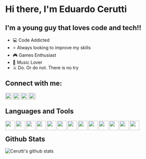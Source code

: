 # Hi there, I'm Eduardo Cerutti

## I'm a young guy that loves code and tech!!
- :computer: Code Addicted
- :star: Always looking to improve my skills
- :video_game: Games Enthusiast
- :musical_note: Music Lover
- :crossed_swords: Do. Or do not. There is no try

## Connect with me:
[<img align='left' alt='' width='22px' src='https://cdn.jsdelivr.net/npm/simple-icons@3.7.0/icons/instagram.svg' />][instagram]
[<img align='left' alt='' width='22px' src='https://cdn.jsdelivr.net/npm/simple-icons@3.7.0/icons/facebook.svg' />][facebook]
[<img align='left' alt='' width='22px' src='https://cdn.jsdelivr.net/npm/simple-icons@3.7.0/icons/linkedin.svg' />][linkedin]
[<img align='left' alt='' width='22px' src='https://cdn.jsdelivr.net/npm/simple-icons@3.7.0/icons/twitch.svg' />][twitch]
<br/>

## Languages and Tools
<img align='left' alt='' width='30px' src="https://img.icons8.com/plasticine/100/000000/react.png"/>
<img align='left' alt='' width='30px' src="https://img.icons8.com/color/48/000000/css3.png"/>
<img align='left' alt='' width='30px' src="https://img.icons8.com/color/48/000000/sass.png"/>
<img align='left' alt='' width='30px' src="https://img.icons8.com/color/48/000000/typescript.png"/>
<img align='left' alt='' width='30px' src="https://img.icons8.com/color/48/000000/javascript.png"/>
<img align='left' alt='' width='30px' src="https://img.icons8.com/color/48/000000/python.png"/>
<img align='left' alt='' width='30px' src="https://img.icons8.com/color/48/000000/java-coffee-cup-logo.png"/>
<img align='left' alt='' width='30px' src="https://img.icons8.com/color/48/000000/ruby-programming-language.png"/>
<img align='left' alt='' width='30px' src="https://img.icons8.com/color/48/000000/postgreesql.png"/>
<img align='left' alt='' width='30px' src="https://img.icons8.com/color/48/000000/mongodb.png"/>
<img align='left' alt='' width='30px' src="https://img.icons8.com/color/48/000000/linux.png"/>
<img align='left' alt='' width='30px' src="https://img.icons8.com/color/48/000000/android-os.png"/>
<img align='left' alt='' width='30px' src="https://img.icons8.com/color/48/000000/git.png"/>
<br/>

## Github Stats
<img align='left' alt="Cerutti's github stats" src='https://github-readme-stats.vercel.app/api?username=TCsTheMechanic&count_private=true&show_icons=true' />

[instagram]: https://www.instagram.com/ceruttioliveira/
[facebook]: https://www.facebook.com/eduardo.ceruttioliveira/
[linkedin]: https://www.linkedin.com/in/eduardo-cerutti-de-oliveira-964b6017b/?locale=en_US
[twitch]: https://www.twitch.tv/tcsthemechanic_